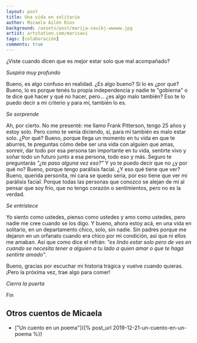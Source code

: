 ```yaml
---
layout: post
title: Una vida en solitario
author: Micaela Ailén Ríos
background: /assets/post/marija-savikj-wwwww.jpg
artist: artstation.com/marisavi
tags: [colaboración]
comments: true
---
```


¿Viste cuando dicen que es mejor estar solo que mal acompañado?

*Suspira muy profundo*

Bueno, es algo confuso en realidad. ¿Es algo bueno? Si lo es ¿por qué? Bueno,
lo es porque tenés tu propia independencia y nadie te "gobierna" o te dice qué
hacer y qué no hacer, pero... ¿es algo malo también? Eso te lo puedo decir a mi
criterio y para mí, también lo es.

*Se sorprende*

Ah, por cierto. No me presenté: me llamo Frank Pitterson, tengo 25 años y estoy
solo. Pero como te venía diciendo, sí, para mí también es malo estar solo. ¿Por
qué? Bueno, porque llega un momento en tu vida en que te aburres, te preguntas
cómo debe ser una vida con alguien que amas, sonreír, dar todo por esa persona
tan importante en tu vida, sentirte vivo y soñar todo un futuro junto a esa
persona, todo eso y más. Seguro te preguntarás *"¿te paso alguna vez eso?"* Y
yo te puedo decir que no ¿y por qué no? Bueno, porque tengo parálisis facial.
¿Y eso qué tiene que ver? Bueno, querida personita, mi cara se quedo seria, por
eso tiene que ver mi parálisis facial. Porque todas las personas que conozco se
alejan de mí al pensar que soy frío, que no tengo corazón o sentimientos, pero
no es la verdad.

*Se entristece* 

Yo siento como ustedes, pienso como ustedes y amo como ustedes, pero nadie me
cree cuando se los digo. Y bueno, ahora estoy acá, en una vida en solitario, en
un departamento chico, solo, sin nadie. Sin padres porque me dejaron en un
orfanato cuando era chico por mi condición, así que ni ellos me amaban. Así que
como dice el refrán: *"es lindo estar solo pero de ves en cuando se necesita
tener a alguien a tu lado a quien amar o que te haga sentirte amado"*.

Bueno, gracias por escuchar mi historia trágica y vuelve cuando quieras. ¡Pero
la próxima vez, trae algo para comer!

*Cierra la puerta*

Fin

## Otros cuentos de Micaela

* ["Un cuento en un poema"]({% post_url 2019-12-21-un-cuento-en-un-poema %})
